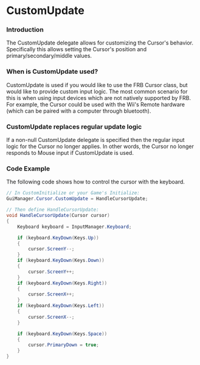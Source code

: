 # CustomUpdate

### Introduction

The CustomUpdate delegate allows for customizing the Cursor's behavior. Specifically this allows setting the Cursor's position and primary/secondary/middle values.

### When is CustomUpdate used?

CustomUpdate is used if you would like to use the FRB Cursor class, but would like to provide custom input logic. The most common scenario for this is when using input devices which are not natively supported by FRB. For example, the Cursor could be used with the Wii's Remote hardware (which can be paired with a computer through bluetooth).

### CustomUpdate replaces regular update logic

If a non-null CustomUpdate delegate is specified then the regular input logic for the Cursor no longer applies. In other words, the Cursor no longer responds to Mouse input if CustomUpdate is used.

### Code Example

The following code shows how to control the cursor with the keyboard.

```csharp
// In CustomInitialize or your Game's Initialize:
GuiManager.Cursor.CustomUpdate = HandleCursorUpdate;

// Then define HandleCursorUpdate:
void HandleCursorUpdate(Cursor cursor)
{
    Keyboard keyboard = InputManager.Keyboard;

    if (keyboard.KeyDown(Keys.Up))
    {
        cursor.ScreenY--;
    }
    if (keyboard.KeyDown(Keys.Down))
    {
        cursor.ScreenY++;
    }
    if (keyboard.KeyDown(Keys.Right))
    {
        cursor.ScreenX++;
    }
    if (keyboard.KeyDown(Keys.Left))
    {
        cursor.ScreenX--;
    }

    if (keyboard.KeyDown(Keys.Space))
    {
        cursor.PrimaryDown = true;
    }
}
```
